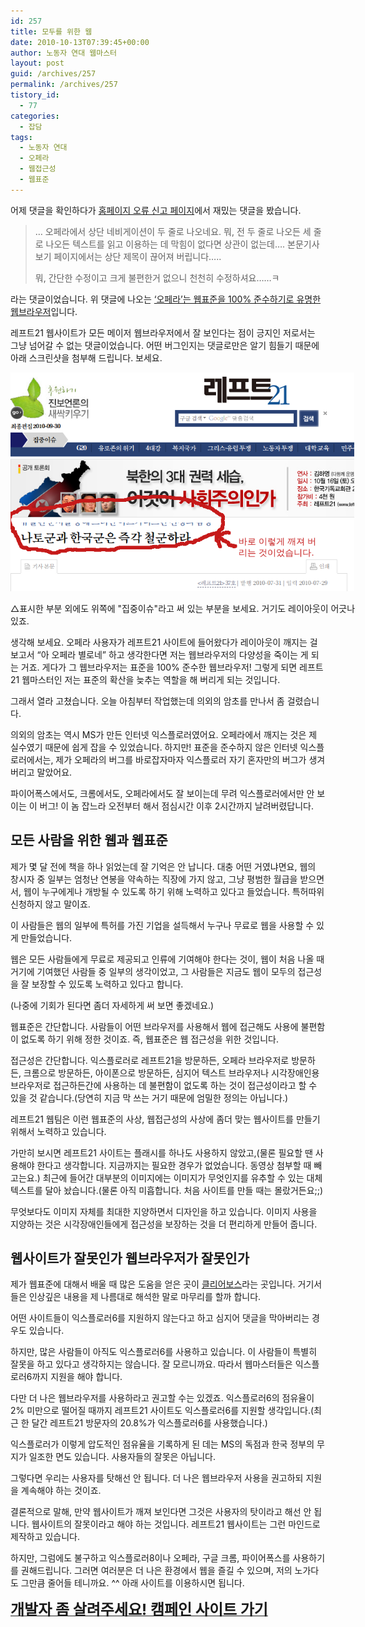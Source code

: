 ```yaml
---
id: 257
title: 모두를 위한 웹
date: 2010-10-13T07:39:45+00:00
author: 노동자 연대 웹마스터
layout: post
guid: /archives/257
permalink: /archives/257
tistory_id:
  - 77
categories:
  - 잡담
tags:
  - 노동자 연대
  - 오페라
  - 웹접근성
  - 웹표준
---
```

어제 댓글을 확인하다가 <a href="/10" target="_blank" class="broken_link">홈페이지 오류 신고 페이지</a>에서 재밌는 댓글을 봤습니다. 

> &#8230; 오페라에서 상단 네비게이션이 두 줄로 나오네요. 뭐, 전 두 줄로 나오든 세 줄로 나오든 텍스트를 읽고 이용하는 데 막힘이 없다면 상관이 없는데&#8230;. 본문기사 보기 페이지에서는 상단 제목이 끊어져 버립니다&#8230;..
> 
> 뭐, 간단한 수정이고 크게 불편한거 없으니 천천히 수정하셔요&#8230;&#8230;ㅋ

라는 댓글이었습니다. 위 댓글에 나오는 <a href="http://www.opera.com/" target="_blank">‘오페라’는 웹표준을 100% 준수하기로 유명한 웹브라우저</a>입니다.

레프트21 웹사이트가 모든 메이저 웹브라우저에서 잘 보인다는 점이 긍지인 저로서는 그냥 넘어갈 수 없는 댓글이었습니다. 어떤 버그인지는 댓글로만은 알기 힘들기 때문에 아래 스크린샷을 첨부해 드립니다. 보세요.

<div style="width: 560px" class="wp-caption aligncenter">
  <img src="/wp-content/uploads/1/cfile24.uf.1721C44E4D0847862861F8.png" width="550" height="350" alt="" />
  
  <p class="wp-caption-text">
    △표시한 부분 외에도 위쪽에 "집중이슈"라고 써 있는 부분을 보세요. 거기도 레이아웃이 어긋나 있죠.
  </p>
</div>

생각해 보세요. 오페라 사용자가 레프트21 사이트에 들어왔다가 레이아웃이 깨지는 걸 보고서 “아 오페라 별로네” 하고 생각한다면 저는 웹브라우저의 다양성을 죽이는 게 되는 거죠. 게다가 그 웹브라우저는 표준을 100% 준수한 웹브라우저! 그렇게 되면 레프트21 웹마스터인 저는 표준의 확산을 늦추는 역할을 해 버리게 되는 것입니다.

그래서 열라 고쳤습니다. 오늘 아침부터 작업했는데 의외의 암초를 만나서 좀 걸렸습니다.

의외의 암초는 역시 MS가 만든 인터넷 익스플로러였어요. 오페라에서 깨지는 것은 제 실수였기 때문에 쉽게 잡을 수 있었습니다. 하지만! 표준을 준수하지 않은 인터넷 익스플로러에서는, 제가 오페라의 버그를 바로잡자마자 익스플로러 자기 혼자만의 버그가 생겨버리고 말았어요.

파이어폭스에서도, 크롬에서도, 오페라에서도 잘 보이는데 무려 익스플로러에서만 안 보이는 이 버그! 이 놈 잡느라 오전부터 해서 점심시간 이후 2시간까지 날려버렸답니다.

## 모든 사람을 위한 웹과 웹표준

제가 몇 달 전에 책을 하나 읽었는데 잘 기억은 안 납니다. 대충 어떤 거였냐면요, 웹의 창시자 중 일부는 엄청난 연봉을 약속하는 직장에 가지 않고, 그냥 평범한 월급을 받으면서, 웹이 누구에게나 개방될 수 있도록 하기 위해 노력하고 있다고 들었습니다. 특허따위 신청하지 않고 말이죠.

이 사람들은 웹의 일부에 특허를 가진 기업을 설득해서 누구나 무료로 웹을 사용할 수 있게 만들었습니다.

웹은 모든 사람들에게 무료로 제공되고 인류에 기여해야 한다는 것이, 웹이 처음 나올 때 거기에 기여했던 사람들 중 일부의 생각이었고, 그 사람들은 지금도 웹이 모두의 접근성을 잘 보장할 수 있도록 노력하고 있다고 합니다.

(나중에 기회가 된다면 좀더 자세하게 써 보면 좋겠네요.)

웹표준은 간단합니다. 사람들이 어떤 브라우저를 사용해서 웹에 접근해도 사용에 불편함이 없도록 하기 위해 정한 것이죠. 즉, 웹표준은 웹 접근성을 위한 것입니다.

접근성은 간단합니다. 익스플로러로 레프트21을 방문하든, 오페라 브라우저로 방문하든, 크롬으로 방문하든, 아이폰으로 방문하든, 심지어 텍스트 브라우저나 시각장애인용 브라우저로 접근하든간에 사용하는 데 불편함이 없도록 하는 것이 접근성이라고 할 수 있을 것 같습니다.(당연히 지금 막 쓰는 거기 때문에 엄밀한 정의는 아닙니다.)

레프트21 웹팀은 이런 웹표준의 사상, 웹접근성의 사상에 좀더 맞는 웹사이트를 만들기 위해서 노력하고 있습니다.

가만히 보시면 레프트21 사이트는 플래시를 하나도 사용하지 않았고,(물론 필요할 땐 사용해야 한다고 생각합니다. 지금까지는 필요한 경우가 없었습니다. 동영상 첨부할 때 빼고는요.) 최근에 들어간 대부분의 이미지에는 이미지가 무엇인지를 유추할 수 있는 대체 텍스트를 달아 놨습니다.(물론 아직 미흡합니다. 처음 사이트를 만들 때는 몰랐거든요;;)

무엇보다도 이미지 자체를 최대한 지양하면서 디자인을 하고 있습니다. 이미지 사용을 지양하는 것은 시각장애인들에게 접근성을 보장하는 것을 더 편리하게 만들어 줍니다.

## 웹사이트가 잘못인가 웹브라우저가 잘못인가

제가 웹표준에 대해서 배울 때 많은 도움을 얻은 곳이 <a href="http://www.clearboth.org/" target="_blank">클리어보스</a>라는 곳입니다. 거기서 들은 인상깊은 내용을 제 나름대로 해석한 말로 마무리를 할까 합니다.

어떤 사이트들이 익스플로러6를 지원하지 않는다고 하고 심지어 댓글을 막아버리는 경우도 있습니다. 

하지만, 많은 사람들이 아직도 익스플로러6를 사용하고 있습니다. 이 사람들이 특별히 잘못을 하고 있다고 생각하지는 않습니다. 잘 모르니까요. 따라서 웹마스터들은 익스플로러6까지 지원을 해야 합니다. 

다만 더 나은 웹브라우저를 사용하라고 권고할 수는 있겠죠. 익스플로러6의 점유율이 2% 미만으로 떨어질 때까지 레프트21 사이트도 익스플로러6를 지원할 생각입니다.(최근 한 달간 레프트21 방문자의 20.8%가 익스플로러6를 사용했습니다.)

익스플로러가 이렇게 압도적인 점유율을 기록하게 된 데는 MS의 독점과 한국 정부의 무지가 일조한 면도 있습니다. 사용자들의 잘못은 아닙니다.

그렇다면 우리는 사용자를 탓해선 안 됩니다. 더 나은 웹브라우저 사용을 권고하되 지원을 계속해야 하는 것이죠.

결론적으로 말해, 만약 웹사이트가 깨져 보인다면 그것은 사용자의 탓이라고 해선 안 됩니다. 웹사이트의 잘못이라고 해야 하는 것입니다. 레프트21 웹사이트는 그런 마인드로 제작하고 있습니다.

하지만, 그럼에도 불구하고 익스플로러8이나 오페라, 구글 크롬, 파이어폭스를 사용하기를 권해드립니다. 그러면 여러분은 더 나은 환경에서 웹을 즐길 수 있으며, 저의 노가다도 그만큼 줄어들 테니까요. ^^ 아래 사이트를 이용하시면 됩니다.

<p style="text-align: center;">
  <meta http-equiv="content-type" content="text/html; charset=utf-8" />
  
  <a href="http://resistan.com/savethedeveloper/" target="_blank"><b><font class="Apple-style-span" size="5">개발자 좀 살려주세요! 캠페인 사이트 가기</font></b></a>
</p>